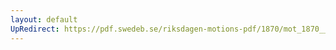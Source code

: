 ```yaml
---
layout: default
UpRedirect: https://pdf.swedeb.se/riksdagen-motions-pdf/1870/mot_1870__ak__00247.pdf
---
```

